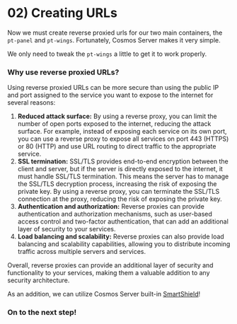 # 02) Creating URLs

Now we must create reverse proxied urls for our two main containers, the `pt-panel` and `pt-wings`. Fortunately, Cosmos Server makes it very simple.

We only need to tweak the `pt-wings` a little to get it to work properly.

### Why use reverse proxied URLs?

Using reverse proxied URLs can be more secure than using the public IP and port assigned to the service you want to expose to the internet for several reasons:

1. **Reduced attack surface:** By using a reverse proxy, you can limit the number of open ports exposed to the internet, reducing the attack surface. For example, instead of exposing each service on its own port, you can use a reverse proxy to expose all services on port 443 (HTTPS) or 80 (HTTP) and use URL routing to direct traffic to the appropriate service.
2. **SSL termination:** SSL/TLS provides end-to-end encryption between the client and server, but if the server is directly exposed to the internet, it must handle SSL/TLS termination. This means the server has to manage the SSL/TLS decryption process, increasing the risk of exposing the private key. By using a reverse proxy, you can terminate the SSL/TLS connection at the proxy, reducing the risk of exposing the private key.
3. **Authentication and authorization:** Reverse proxies can provide authentication and authorization mechanisms, such as user-based access control and two-factor authentication, that can add an additional layer of security to your services.
4. **Load balancing and scalability:** Reverse proxies can also provide load balancing and scalability capabilities, allowing you to distribute incoming traffic across multiple servers and services.

Overall, reverse proxies can provide an additional layer of security and functionality to your services, making them a valuable addition to any security architecture.

As an addition, we can utilize Cosmos Server built-in [SmartShield](https://github.com/azukaar/Cosmos-Server#what-is-the-smartshield)!

### On to the next step!
